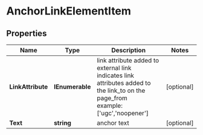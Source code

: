# AnchorLinkElementItem


## Properties

| Name | Type | Description | Notes |
|------------ | ------------- | ------------- | -------------|
**LinkAttribute** | **IEnumerable<string>** | link attribute added to external link<br>indicates link attributes added to the link_to on the page_from<br>example:<br>['ugc','noopener'] |[optional]|
**Text** | **string** | anchor text |[optional]|